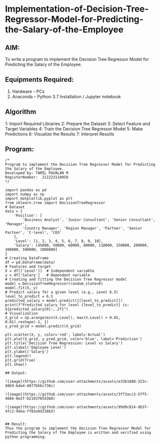 # Implementation-of-Decision-Tree-Regressor-Model-for-Predicting-the-Salary-of-the-Employee

## AIM:
To write a program to implement the Decision Tree Regressor Model for Predicting the Salary of the Employee.

## Equipments Required:
1. Hardware – PCs
2. Anaconda – Python 3.7 Installation / Jupyter notebook

## Algorithm

1: Import Required Libraries
2: Prepare the Dataset
3: Select Feature and Target Variables
4: Train the Decision Tree Regressor Model
5: Make Predictions
6: Visualize the Results
7: Interpret Results

## Program:
```
/*
Program to implement the Decision Tree Regressor Model for Predicting the Salary of the Employee.
Developed by: TAMIL PAVALAN M
RegisterNumber:  212223110058
*/
```
```
import pandas as pd
import numpy as np
import matplotlib.pyplot as plt
from sklearn.tree import DecisionTreeRegressor
# Dataset
data = {
    'Position': [
        'Business Analyst', 'Junior Consultant', 'Senior Consultant', 'Manager',
        'Country Manager', 'Region Manager', 'Partner', 'Senior Partner', 'C-level', 'CEO'
    ],
    'Level': [1, 2, 3, 4, 5, 6, 7, 8, 9, 10],
    'Salary': [45000, 50000, 60000, 80000, 110000, 150000, 200000, 300000, 500000, 1000000]
}
# Creating DataFrame
df = pd.DataFrame(data)
# Features and target
X = df[['Level']]  # Independent variable
y = df['Salary']   # Dependent variable
# Creating and fitting the Decision Tree Regressor model
model = DecisionTreeRegressor(random_state=0)
model.fit(X, y)
# Predict salary for a given level (e.g., Level 6.5)
level_to_predict = 6.5
predicted_salary = model.predict([[level_to_predict]])
print(f"Predicted salary for level {level_to_predict} is: ${predicted_salary[0]:,.2f}")
# Visualization
X_grid = np.arange(min(X.Level), max(X.Level) + 0.01, 0.01).reshape(-1, 1)
y_pred_grid = model.predict(X_grid)

plt.scatter(X, y, color='red', label='Actual')
plt.plot(X_grid, y_pred_grid, color='blue', label='Prediction')
plt.title('Decision Tree Regression: Level vs Salary')
plt.xlabel('Employee Level')
plt.ylabel('Salary')
plt.legend()
plt.grid(True)
plt.show()

## Output:

![image](https://github.com/user-attachments/assets/e33b1880-323c-48b9-bda4-4077b56c736c)

![image](https://github.com/user-attachments/assets/3ff3acc3-57f5-4666-8e2f-b2193f6543b0)

![image](https://github.com/user-attachments/assets/99d0c814-db37-4fc2-9dea-ff03a9d23863)


## Result:
Thus the program to implement the Decision Tree Regressor Model for Predicting the Salary of the Employee is written and verified using python programming.
